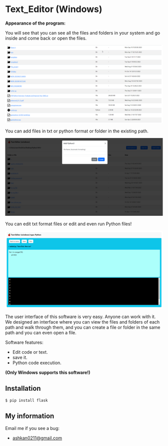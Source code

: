 
# Text_Editor (Windows)
**Appearance of the program:**

You will see that you can see all the files and folders in your system and go inside and come back or open the files.

<img alt="Terraform Provider Manager Demo" src="/img/for_program1.png"/>

You can add files in txt or python format or folder in the existing path.

<img alt="Terraform Provider Manager Demo" src="/img/for_program2.png"/>

You can edit txt format files or edit and even run Python files!

<img alt="Terraform Provider Manager Demo" src="/img/for_program3.png"/>

The user interface of this software is very easy.
Anyone can work with it.
We designed an interface where you can view the files and folders of each path and walk through them, and you can create a file or folder in the same path and you can even open a file.

Software features:

- Edit code or text.
- save it.
- Python code execution.

**(Only Windows supports this software!)**


## Installation
```bash
$ pip install flask
```

## My information

Email me if you see a bug:

- ashkan0211@gmail.com
